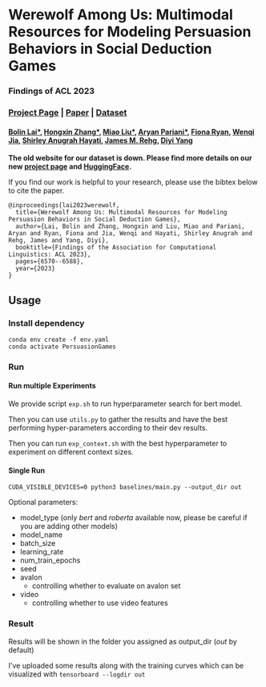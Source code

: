 # Werewolf Among Us: Multimodal Resources for Modeling Persuasion Behaviors in Social Deduction Games

### Findings of ACL 2023

### [Project Page](https://bolinlai.github.io/projects/Werewolf-Among-Us/) | [Paper](https://aclanthology.org/2023.findings-acl.411.pdf) | [Dataset](https://huggingface.co/datasets/bolinlai/Werewolf-Among-Us)

#### [Bolin Lai*](https://bolinlai.github.io/), [Hongxin Zhang*](https://icefoxzhx.github.io/), [Miao Liu*](https://aptx4869lm.github.io/), [Aryan Pariani*](https://scholar.google.com/citations?hl=en&user=EnC_6s0AAAAJ), [Fiona Ryan](https://fkryan.github.io/), [Wenqi Jia](https://vjwq.github.io/), [Shirley Anugrah Hayati](https://www.shirley.id/), [James M. Rehg](https://rehg.org/), [Diyi Yang](https://cs.stanford.edu/~diyiy/)

**The old website for our dataset is down. Please find more details on our new [project page](https://bolinlai.github.io/projects/Werewolf-Among-Us/) and [HuggingFace](https://huggingface.co/datasets/bolinlai/Werewolf-Among-Us).**

If you find our work is helpful to your research, please use the bibtex below to cite the paper.


```
@inproceedings{lai2023werewolf,
  title={Werewolf Among Us: Multimodal Resources for Modeling Persuasion Behaviors in Social Deduction Games},
  author={Lai, Bolin and Zhang, Hongxin and Liu, Miao and Pariani, Aryan and Ryan, Fiona and Jia, Wenqi and Hayati, Shirley Anugrah and Rehg, James and Yang, Diyi},
  booktitle={Findings of the Association for Computational Linguistics: ACL 2023},
  pages={6570--6588},
  year={2023}
}
```


## Usage
### Install dependency
```
conda env create -f env.yaml
conda activate PersuasionGames
```


### Run

#### Run multiple Experiments
We provide script `exp.sh` to run hyperparameter search for bert model.

Then you can use `utils.py` to gather the results and have the best performing hyper-parameters according to their dev results.

Then you can run `exp_context.sh` with the best hyperparameter to experiment on different context sizes.

#### Single Run
`CUDA_VISIBLE_DEVICES=0 python3 baselines/main.py --output_dir out`

Optional parameters:
- model_type (only _bert_ and _roberta_ available now, please be careful if you are adding other models)
- model_name
- batch_size
- learning_rate
- num_train_epochs
- seed
- avalon
  - controlling whether to evaluate on avalon set
- video
  - controlling whether to use video features

### Result
Results will be shown in the folder you assigned as output_dir (_out_ by default)

I've uploaded some results along with the training curves which can be visualized with 
`tensorboard --logdir out`
